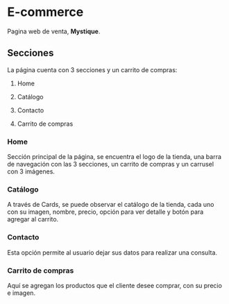 # E-commerce

Pagina web de venta, **Mystique**.

## Secciones

La página cuenta con 3 secciones y un carrito de compras: 

1. Home
2. Catálogo
3. Contacto
   
4. Carrito de compras


### Home 
Sección principal de la página, se encuentra el logo de la tienda, una barra de navegación con las 3 secciones, un carrito de compras y un carrusel con 3 imágenes.

### Catálogo
A través de Cards, se puede observar el catálogo de la tienda, cada uno con su imagen, nombre, precio, opción para ver detalle y botón para agregar al carrito.

### Contacto
Esta opción permite al usuario dejar sus datos para realizar una consulta.

### Carrito de compras
Aquí se agregan los productos que el cliente desee comprar, con su precio e imagen.